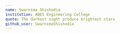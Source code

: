 ```yaml
---
name: Swarnima Shishodia
institution: ABES Engineering College
quote: The darkest night produce brightest stars
github_user: SwarnimaShishodia
---
```


